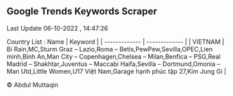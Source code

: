 

## Google Trends Keywords Scraper 
 
Last Update 06-10-2022 , 14:47:26

Country List :
 Name  | Keyword |
| ------------- | ------------- |
| VIETNAM | Bi Rain,MC,Sturm Graz – Lazio,Roma – Betis,PewPew,Sevilla,OPEC,Lien minh,Bình An,Man City – Copenhagen,Chelsea – Milan,Benfica – PSG,Real Madrid – Shakhtar,Juventus – Maccabi Haifa,Sevilla – Dortmund,Omonia – Man Utd,Little Women,U17 Việt Nam,Garage hạnh phúc tập 27,Kim Jung Gi |



© Abdul Muttaqin 
